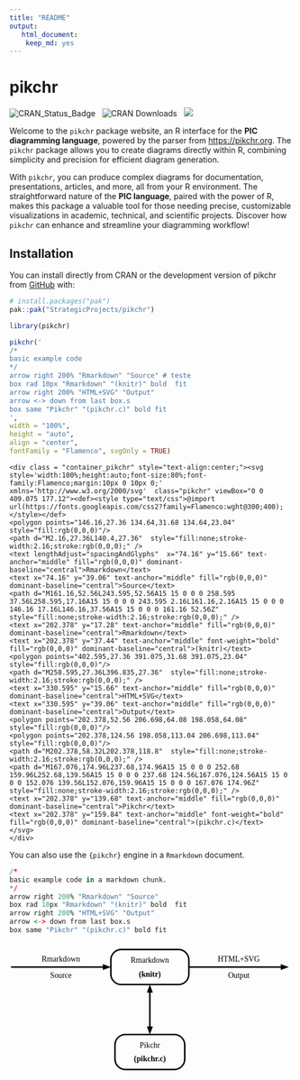 ```yaml
---
title: "README"
output:
   html_document:
    keep_md: yes
---
```


<!-- README.md is generated from README.Rmd. Please edit that file -->



# pikchr

<!-- badges: start -->
![CRAN_Status_Badge](https://www.r-pkg.org/badges/version/pikchr) &nbsp; 
![CRAN Downloads](https://cranlogs.r-pkg.org/badges/grand-total/pikchr) &nbsp; 
![](https://img.shields.io/badge/devel%20version-0.98-blue.svg)
<!-- badges: end -->


Welcome to the `pikchr` package website, an R interface for the **PIC diagramming language**, powered by the parser from <https://pikchr.org>. The `pikchr` package allows you to create diagrams directly within R, combining simplicity and precision for efficient diagram generation.

With `pikchr`, you can produce complex diagrams for documentation, presentations, articles, and more, all from your R environment. The straightforward nature of the **PIC language**, paired with the power of R, makes this package a valuable tool for those needing precise, customizable visualizations in academic, technical, and scientific projects. Discover how `pikchr` can enhance and streamline your diagramming workflow!

## Installation

You can install directly from CRAN or the development version of pikchr from [GitHub](https://github.com/) with:

```r
# install.packages("pak")
pak::pak("StrategicProjects/pikchr")
```


``` r
library(pikchr)

pikchr('
/*
basic example code
*/
arrow right 200% "Rmarkdown" "Source" # teste
box rad 10px "Rmarkdown" "(knitr)" bold  fit
arrow right 200% "HTML+SVG" "Output" 
arrow <-> down from last box.s
box same "Pikchr" "(pikchr.c)" bold fit
',
width = "100%",
height = "auto",
align = "center", 
fontFamily = "Flamenco", svgOnly = TRUE)
```


```{=html}
<div class = "container_pikchr" style="text-align:center;"><svg style='width:100%;height:auto;font-size:80%;font-family:Flamenco;margin:10px 0 10px 0;' xmlns='http://www.w3.org/2000/svg'  class="pikchr" viewBox="0 0 409.075 177.12"><def><style type="text/css">@import url(https://fonts.googleapis.com/css2?family=Flamenco:wght@300;400);</style></def>
<polygon points="146.16,27.36 134.64,31.68 134.64,23.04" style="fill:rgb(0,0,0)"/>
<path d="M2.16,27.36L140.4,27.36"  style="fill:none;stroke-width:2.16;stroke:rgb(0,0,0);" />
<text lengthAdjust="spacingAndGlyphs"  x="74.16" y="15.66" text-anchor="middle" fill="rgb(0,0,0)" dominant-baseline="central">Rmarkdown</text>
<text x="74.16" y="39.06" text-anchor="middle" fill="rgb(0,0,0)" dominant-baseline="central">Source</text>
<path d="M161.16,52.56L243.595,52.56A15 15 0 0 0 258.595 37.56L258.595,17.16A15 15 0 0 0 243.595 2.16L161.16,2.16A15 15 0 0 0 146.16 17.16L146.16,37.56A15 15 0 0 0 161.16 52.56Z"  style="fill:none;stroke-width:2.16;stroke:rgb(0,0,0);" />
<text x="202.378" y="17.28" text-anchor="middle" fill="rgb(0,0,0)" dominant-baseline="central">Rmarkdown</text>
<text x="202.378" y="37.44" text-anchor="middle" font-weight="bold" fill="rgb(0,0,0)" dominant-baseline="central">(knitr)</text>
<polygon points="402.595,27.36 391.075,31.68 391.075,23.04" style="fill:rgb(0,0,0)"/>
<path d="M258.595,27.36L396.835,27.36"  style="fill:none;stroke-width:2.16;stroke:rgb(0,0,0);" />
<text x="330.595" y="15.66" text-anchor="middle" fill="rgb(0,0,0)" dominant-baseline="central">HTML+SVG</text>
<text x="330.595" y="39.06" text-anchor="middle" fill="rgb(0,0,0)" dominant-baseline="central">Output</text>
<polygon points="202.378,52.56 206.698,64.08 198.058,64.08" style="fill:rgb(0,0,0)"/>
<polygon points="202.378,124.56 198.058,113.04 206.698,113.04" style="fill:rgb(0,0,0)"/>
<path d="M202.378,58.32L202.378,118.8"  style="fill:none;stroke-width:2.16;stroke:rgb(0,0,0);" />
<path d="M167.076,174.96L237.68,174.96A15 15 0 0 0 252.68 159.96L252.68,139.56A15 15 0 0 0 237.68 124.56L167.076,124.56A15 15 0 0 0 152.076 139.56L152.076,159.96A15 15 0 0 0 167.076 174.96Z"  style="fill:none;stroke-width:2.16;stroke:rgb(0,0,0);" />
<text x="202.378" y="139.68" text-anchor="middle" fill="rgb(0,0,0)" dominant-baseline="central">Pikchr</text>
<text x="202.378" y="159.84" text-anchor="middle" font-weight="bold" fill="rgb(0,0,0)" dominant-baseline="central">(pikchr.c)</text>
</svg>
</div>
```



You can also use the `{pikchr}` engine in a `Rmarkdown` document.


``` r
/*
basic example code in a markdown chunk.
*/
arrow right 200% "Rmarkdown" "Source" 
box rad 10px "Rmarkdown" "(knitr)" bold  fit
arrow right 200% "HTML+SVG" "Output" 
arrow <-> down from last box.s
box same "Pikchr" "(pikchr.c)" bold fit
```


<svg style='width:100%;height:auto;font-size:80%;font-family:Jost;margin:10px 0 10px 0;' xmlns='http://www.w3.org/2000/svg'  class="pikchr inline-svg  unnamed-chunk-3" viewBox="0 0 409.075 177.12"><def><style type="text/css">@import url(https://fonts.googleapis.com/css2?family=Jost:ital,wght@0,100;0,200;0,300;0,400;0,500;0,600;0,700;0,800;0,900;1,100;1,200;1,300;1,400;1,500;1,600;1,700;1,800;1,900);</style></def>
<polygon points="146.16,27.36 134.64,31.68 134.64,23.04" style="fill:rgb(0,0,0)"/>
<path d="M2.16,27.36L140.4,27.36"  style="fill:none;stroke-width:2.16;stroke:rgb(0,0,0);" />
<text lengthAdjust="spacingAndGlyphs"  x="74.16" y="15.66" text-anchor="middle" fill="rgb(0,0,0)" dominant-baseline="central">Rmarkdown</text>
<text x="74.16" y="39.06" text-anchor="middle" fill="rgb(0,0,0)" dominant-baseline="central">Source</text>
<path d="M161.16,52.56L243.595,52.56A15 15 0 0 0 258.595 37.56L258.595,17.16A15 15 0 0 0 243.595 2.16L161.16,2.16A15 15 0 0 0 146.16 17.16L146.16,37.56A15 15 0 0 0 161.16 52.56Z"  style="fill:none;stroke-width:2.16;stroke:rgb(0,0,0);" />
<text x="202.378" y="17.28" text-anchor="middle" fill="rgb(0,0,0)" dominant-baseline="central">Rmarkdown</text>
<text x="202.378" y="37.44" text-anchor="middle" font-weight="bold" fill="rgb(0,0,0)" dominant-baseline="central">(knitr)</text>
<polygon points="402.595,27.36 391.075,31.68 391.075,23.04" style="fill:rgb(0,0,0)"/>
<path d="M258.595,27.36L396.835,27.36"  style="fill:none;stroke-width:2.16;stroke:rgb(0,0,0);" />
<text x="330.595" y="15.66" text-anchor="middle" fill="rgb(0,0,0)" dominant-baseline="central">HTML+SVG</text>
<text x="330.595" y="39.06" text-anchor="middle" fill="rgb(0,0,0)" dominant-baseline="central">Output</text>
<polygon points="202.378,52.56 206.698,64.08 198.058,64.08" style="fill:rgb(0,0,0)"/>
<polygon points="202.378,124.56 198.058,113.04 206.698,113.04" style="fill:rgb(0,0,0)"/>
<path d="M202.378,58.32L202.378,118.8"  style="fill:none;stroke-width:2.16;stroke:rgb(0,0,0);" />
<path d="M167.076,174.96L237.68,174.96A15 15 0 0 0 252.68 159.96L252.68,139.56A15 15 0 0 0 237.68 124.56L167.076,124.56A15 15 0 0 0 152.076 139.56L152.076,159.96A15 15 0 0 0 167.076 174.96Z"  style="fill:none;stroke-width:2.16;stroke:rgb(0,0,0);" />
<text x="202.378" y="139.68" text-anchor="middle" fill="rgb(0,0,0)" dominant-baseline="central">Pikchr</text>
<text x="202.378" y="159.84" text-anchor="middle" font-weight="bold" fill="rgb(0,0,0)" dominant-baseline="central">(pikchr.c)</text>
</svg>

